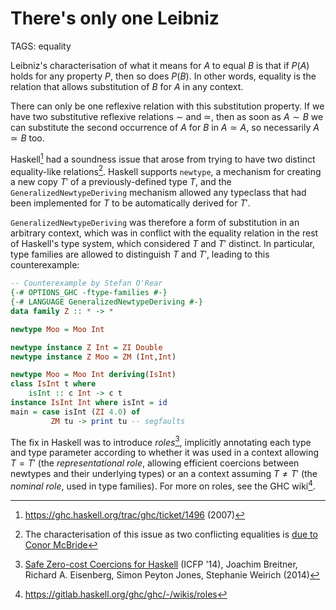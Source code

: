 # There's only one Leibniz

TAGS: equality

Leibniz's characterisation of what it means for $A$ to equal $B$ is
that if $P(A)$ holds for any property <nobr>$P$,</nobr> then so does $P(B)$. In
other words, equality is the relation that allows substitution of $B$
for $A$ in any context.

There can only be one reflexive relation with this substitution
property.  If we have two substitutive reflexive relations $\sim$ and
$\simeq$, then as soon as $A \sim B$ we can substitute the second
occurrence of $A$ for $B$ in $A \simeq A$, so
necessarily $A \simeq B$ too.

Haskell[^haskell] had a soundness issue that arose from trying to have
two distinct equality-like relations[^conor]. Haskell supports
`newtype`, a mechanism for creating a new copy $T'$ of a
previously-defined type $T$, and the `GeneralizedNewtypeDeriving`
mechanism allowed any typeclass that had been implemented for $T$ to be
automatically derived for $T'$.

`GeneralizedNewtypeDeriving` was therefore a form of substitution in
an arbitrary context, which was in conflict with the equality relation
in the rest of Haskell's type system, which considered $T$ and $T'$
distinct. In particular, type families are allowed to distinguish $T$
and $T'$, leading to this counterexample:
```haskell
-- Counterexample by Stefan O'Rear
{-# OPTIONS_GHC -ftype-families #-}
{-# LANGUAGE GeneralizedNewtypeDeriving #-}
data family Z :: * -> *

newtype Moo = Moo Int

newtype instance Z Int = ZI Double
newtype instance Z Moo = ZM (Int,Int)

newtype Moo = Moo Int deriving(IsInt)
class IsInt t where
    isInt :: c Int -> c t
instance IsInt Int where isInt = id
main = case isInt (ZI 4.0) of
         ZM tu -> print tu -- segfaults
```

The fix in Haskell was to introduce *roles*[^roles], implicitly
annotating each type and type parameter according to whether it was
used in a context allowing $T = T'$ (the *representational role*,
allowing efficient coercions between newtypes and their underlying
types) or an a context assuming $T \neq T'$ (the *nominal role*, used
in type families). For more on roles, see the GHC wiki[^rolewiki].


[^haskell]: <https://ghc.haskell.org/trac/ghc/ticket/1496> (2007)

[^conor]: The characterisation of this issue as two conflicting equalities is [due to Conor McBride](https://www.reddit.com/r/haskell/comments/y8kca/generalizednewtypederiving_is_very_very_unsafe/c5tawm8/)

[^roles]: [Safe Zero-cost Coercions for Haskell](https://dl.acm.org/doi/abs/10.1145/2628136.2628141) (ICFP '14), Joachim Breitner, Richard A. Eisenberg, Simon Peyton Jones, Stephanie Weirich (2014)

[^rolewiki]: <https://gitlab.haskell.org/ghc/ghc/-/wikis/roles>
